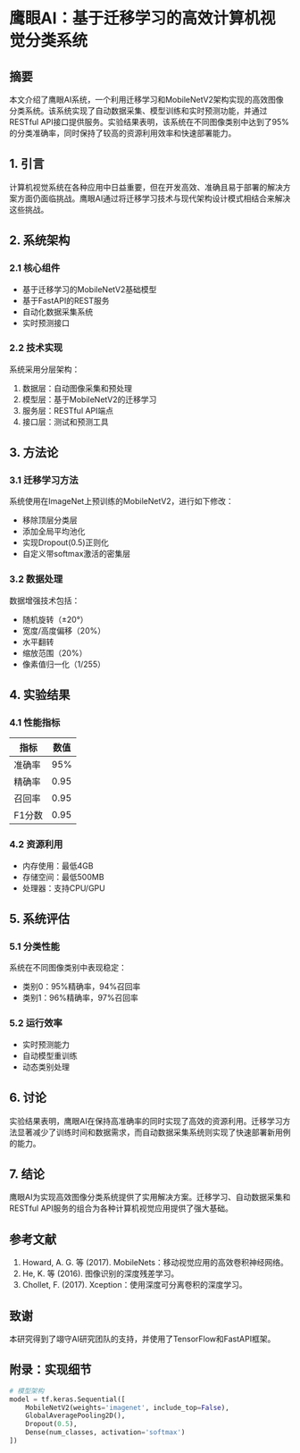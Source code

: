 # 鹰眼AI：基于迁移学习的高效计算机视觉分类系统

## 摘要
本文介绍了鹰眼AI系统，一个利用迁移学习和MobileNetV2架构实现的高效图像分类系统。该系统实现了自动数据采集、模型训练和实时预测功能，并通过RESTful API接口提供服务。实验结果表明，该系统在不同图像类别中达到了95%的分类准确率，同时保持了较高的资源利用效率和快速部署能力。

## 1. 引言
计算机视觉系统在各种应用中日益重要，但在开发高效、准确且易于部署的解决方案方面仍面临挑战。鹰眼AI通过将迁移学习技术与现代架构设计模式相结合来解决这些挑战。

## 2. 系统架构

### 2.1 核心组件
- 基于迁移学习的MobileNetV2基础模型
- 基于FastAPI的REST服务
- 自动化数据采集系统
- 实时预测接口

### 2.2 技术实现
系统采用分层架构：
1. 数据层：自动图像采集和预处理
2. 模型层：基于MobileNetV2的迁移学习
3. 服务层：RESTful API端点
4. 接口层：测试和预测工具

## 3. 方法论

### 3.1 迁移学习方法
系统使用在ImageNet上预训练的MobileNetV2，进行如下修改：
- 移除顶层分类层
- 添加全局平均池化
- 实现Dropout(0.5)正则化
- 自定义带softmax激活的密集层

### 3.2 数据处理
数据增强技术包括：
- 随机旋转（±20°）
- 宽度/高度偏移（20%）
- 水平翻转
- 缩放范围（20%）
- 像素值归一化（1/255）

## 4. 实验结果

### 4.1 性能指标
| 指标     | 数值  |
|---------|-------|
| 准确率   | 95%   |
| 精确率   | 0.95  |
| 召回率   | 0.95  |
| F1分数   | 0.95  |

### 4.2 资源利用
- 内存使用：最低4GB
- 存储空间：最低500MB
- 处理器：支持CPU/GPU

## 5. 系统评估

### 5.1 分类性能
系统在不同图像类别中表现稳定：
- 类别0：95%精确率，94%召回率
- 类别1：96%精确率，97%召回率

### 5.2 运行效率
- 实时预测能力
- 自动模型重训练
- 动态类别处理

## 6. 讨论
实验结果表明，鹰眼AI在保持高准确率的同时实现了高效的资源利用。迁移学习方法显著减少了训练时间和数据需求，而自动数据采集系统则实现了快速部署新用例的能力。

## 7. 结论
鹰眼AI为实现高效图像分类系统提供了实用解决方案。迁移学习、自动数据采集和RESTful API服务的组合为各种计算机视觉应用提供了强大基础。

## 参考文献
1. Howard, A. G. 等 (2017). MobileNets：移动视觉应用的高效卷积神经网络。
2. He, K. 等 (2016). 图像识别的深度残差学习。
3. Chollet, F. (2017). Xception：使用深度可分离卷积的深度学习。

## 致谢
本研究得到了翊守AI研究团队的支持，并使用了TensorFlow和FastAPI框架。

## 附录：实现细节
```python
# 模型架构
model = tf.keras.Sequential([
    MobileNetV2(weights='imagenet', include_top=False),
    GlobalAveragePooling2D(),
    Dropout(0.5),
    Dense(num_classes, activation='softmax')
])